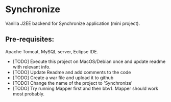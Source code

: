 # Synchronize
Vanilla J2EE backend for Synchronize application (mini project).

## Pre-requisites:

Apache Tomcat, MySQL server, Eclipse IDE.

- [TODO] Execute this project on MacOS/Debian once and update readme with relevant info.
- [TODO] Update Readme and add comments to the code
- [TODO] Create a war file and upload it to github
- [TODO] Change the name of the project to 'Synchronize'
- [TODO] Try running Mapper first and then bbv1. Mapper should work most probably.